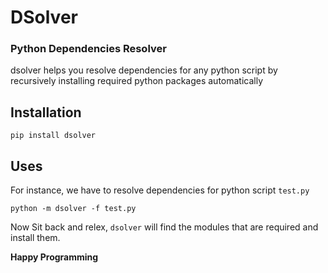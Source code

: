 # DSolver
### **Python Dependencies Resolver** 

dsolver helps you resolve dependencies for any python script by recursively installing required python packages automatically

## Installation

```
pip install dsolver
```

## Uses

For instance, we have to resolve dependencies for python script `test.py`

```
python -m dsolver -f test.py
```
Now Sit back and relex, `dsolver` will find the modules that are required and install them.

**Happy Programming**
